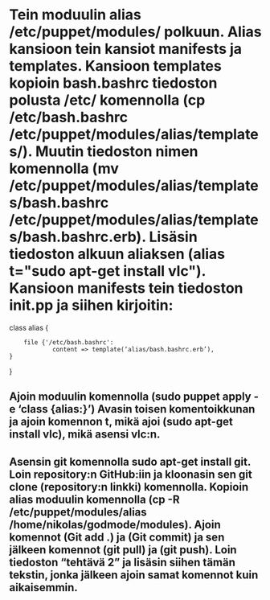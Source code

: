 

# Tein moduulin alias /etc/puppet/modules/ polkuun. Alias kansioon tein kansiot manifests ja templates. Kansioon templates kopioin bash.bashrc tiedoston polusta /etc/ komennolla (cp /etc/bash.bashrc /etc/puppet/modules/alias/templates/). Muutin tiedoston nimen komennolla (mv /etc/puppet/modules/alias/templates/bash.bashrc /etc/puppet/modules/alias/templates/bash.bashrc.erb). Lisäsin tiedoston alkuun aliaksen (alias t="sudo apt-get install vlc"). Kansioon manifests tein tiedoston init.pp ja siihen kirjoitin:  

class alias {

        file {'/etc/bash.bashrc':
                content => template(‘alias/bash.bashrc.erb’),
	}
}
## Ajoin moduulin komennolla (sudo puppet apply -e ‘class {alias:}’) Avasin toisen komentoikkunan ja ajoin komennon t, mikä ajoi (sudo apt-get install vlc), mikä asensi vlc:n. 

## Asensin git komennolla sudo apt-get install git. Loin repository:n GitHub:iin ja kloonasin sen git clone (repository:n linkki) komennolla. Kopioin alias moduulin komennolla (cp -R /etc/puppet/modules/alias /home/nikolas/godmode/modules). Ajoin komennot (Git add .) ja (Git commit) ja sen jälkeen komennot (git pull) ja (git push). Loin tiedoston “tehtävä 2” ja lisäsin siihen tämän tekstin, jonka jälkeen ajoin samat komennot kuin aikaisemmin.

